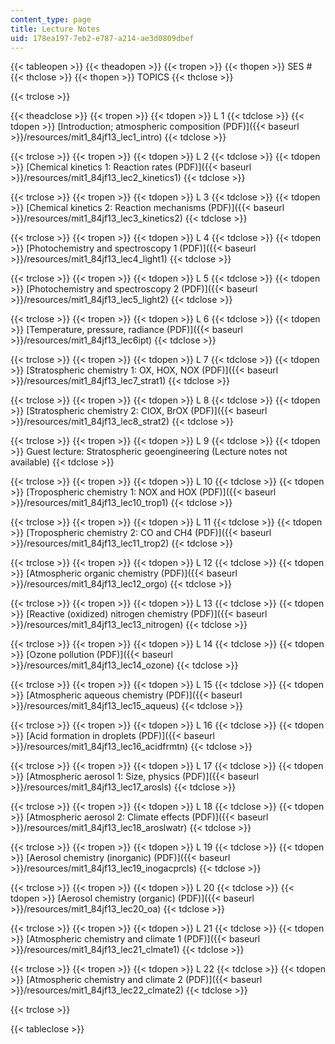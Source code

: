 ```yaml
---
content_type: page
title: Lecture Notes
uid: 178ea197-7eb2-e787-a214-ae3d0809dbef
---
```


{{< tableopen >}}
{{< theadopen >}}
{{< tropen >}}
{{< thopen >}}
SES #
{{< thclose >}}
{{< thopen >}}
TOPICS
{{< thclose >}}

{{< trclose >}}

{{< theadclose >}}
{{< tropen >}}
{{< tdopen >}}
L 1
{{< tdclose >}}
{{< tdopen >}}
[Introduction; atmospheric composition (PDF)]({{< baseurl >}}/resources/mit1_84jf13_lec1_intro)
{{< tdclose >}}

{{< trclose >}}
{{< tropen >}}
{{< tdopen >}}
L 2
{{< tdclose >}}
{{< tdopen >}}
[Chemical kinetics 1: Reaction rates (PDF)]({{< baseurl >}}/resources/mit1_84jf13_lec2_kinetics1)
{{< tdclose >}}

{{< trclose >}}
{{< tropen >}}
{{< tdopen >}}
L 3
{{< tdclose >}}
{{< tdopen >}}
[Chemical kinetics 2: Reaction mechanisms (PDF)]({{< baseurl >}}/resources/mit1_84jf13_lec3_kinetics2)
{{< tdclose >}}

{{< trclose >}}
{{< tropen >}}
{{< tdopen >}}
L 4
{{< tdclose >}}
{{< tdopen >}}
[Photochemistry and spectroscopy 1 (PDF)]({{< baseurl >}}/resources/mit1_84jf13_lec4_light1)
{{< tdclose >}}

{{< trclose >}}
{{< tropen >}}
{{< tdopen >}}
L 5
{{< tdclose >}}
{{< tdopen >}}
[Photochemistry and spectroscopy 2 (PDF)]({{< baseurl >}}/resources/mit1_84jf13_lec5_light2)
{{< tdclose >}}

{{< trclose >}}
{{< tropen >}}
{{< tdopen >}}
L 6
{{< tdclose >}}
{{< tdopen >}}
[Temperature, pressure, radiance (PDF)]({{< baseurl >}}/resources/mit1_84jf13_lec6ipt)
{{< tdclose >}}

{{< trclose >}}
{{< tropen >}}
{{< tdopen >}}
L 7
{{< tdclose >}}
{{< tdopen >}}
[Stratospheric chemistry 1: OX, HOX, NOX (PDF)]({{< baseurl >}}/resources/mit1_84jf13_lec7_strat1)
{{< tdclose >}}

{{< trclose >}}
{{< tropen >}}
{{< tdopen >}}
L 8
{{< tdclose >}}
{{< tdopen >}}
[Stratospheric chemistry 2: ClOX, BrOX (PDF)]({{< baseurl >}}/resources/mit1_84jf13_lec8_strat2)
{{< tdclose >}}

{{< trclose >}}
{{< tropen >}}
{{< tdopen >}}
L 9
{{< tdclose >}}
{{< tdopen >}}
Guest lecture: Stratospheric geoengineering (Lecture notes not available)
{{< tdclose >}}

{{< trclose >}}
{{< tropen >}}
{{< tdopen >}}
L 10
{{< tdclose >}}
{{< tdopen >}}
[Tropospheric chemistry 1: NOX and HOX (PDF)]({{< baseurl >}}/resources/mit1_84jf13_lec10_trop1)
{{< tdclose >}}

{{< trclose >}}
{{< tropen >}}
{{< tdopen >}}
L 11
{{< tdclose >}}
{{< tdopen >}}
[Tropospheric chemistry 2: CO and CH4 (PDF)]({{< baseurl >}}/resources/mit1_84jf13_lec11_trop2)
{{< tdclose >}}

{{< trclose >}}
{{< tropen >}}
{{< tdopen >}}
L 12
{{< tdclose >}}
{{< tdopen >}}
[Atmospheric organic chemistry (PDF)]({{< baseurl >}}/resources/mit1_84jf13_lec12_orgo)
{{< tdclose >}}

{{< trclose >}}
{{< tropen >}}
{{< tdopen >}}
L 13
{{< tdclose >}}
{{< tdopen >}}
[Reactive (oxidized) nitrogen chemistry (PDF)]({{< baseurl >}}/resources/mit1_84jf13_lec13_nitrogen)
{{< tdclose >}}

{{< trclose >}}
{{< tropen >}}
{{< tdopen >}}
L 14
{{< tdclose >}}
{{< tdopen >}}
[Ozone pollution (PDF)]({{< baseurl >}}/resources/mit1_84jf13_lec14_ozone)
{{< tdclose >}}

{{< trclose >}}
{{< tropen >}}
{{< tdopen >}}
L 15
{{< tdclose >}}
{{< tdopen >}}
[Atmospheric aqueous chemistry (PDF)]({{< baseurl >}}/resources/mit1_84jf13_lec15_aqueus)
{{< tdclose >}}

{{< trclose >}}
{{< tropen >}}
{{< tdopen >}}
L 16
{{< tdclose >}}
{{< tdopen >}}
[Acid formation in droplets (PDF)]({{< baseurl >}}/resources/mit1_84jf13_lec16_acidfrmtn)
{{< tdclose >}}

{{< trclose >}}
{{< tropen >}}
{{< tdopen >}}
L 17
{{< tdclose >}}
{{< tdopen >}}
[Atmospheric aerosol 1: Size, physics (PDF)]({{< baseurl >}}/resources/mit1_84jf13_lec17_arosls)
{{< tdclose >}}

{{< trclose >}}
{{< tropen >}}
{{< tdopen >}}
L 18
{{< tdclose >}}
{{< tdopen >}}
[Atmospheric aerosol 2: Climate effects (PDF)]({{< baseurl >}}/resources/mit1_84jf13_lec18_aroslwatr)
{{< tdclose >}}

{{< trclose >}}
{{< tropen >}}
{{< tdopen >}}
L 19
{{< tdclose >}}
{{< tdopen >}}
[Aerosol chemistry (inorganic) (PDF)]({{< baseurl >}}/resources/mit1_84jf13_lec19_inogacprcls)
{{< tdclose >}}

{{< trclose >}}
{{< tropen >}}
{{< tdopen >}}
L 20
{{< tdclose >}}
{{< tdopen >}}
[Aerosol chemistry (organic) (PDF)]({{< baseurl >}}/resources/mit1_84jf13_lec20_oa)
{{< tdclose >}}

{{< trclose >}}
{{< tropen >}}
{{< tdopen >}}
L 21
{{< tdclose >}}
{{< tdopen >}}
[Atmospheric chemistry and climate 1 (PDF)]({{< baseurl >}}/resources/mit1_84jf13_lec21_clmate1)
{{< tdclose >}}

{{< trclose >}}
{{< tropen >}}
{{< tdopen >}}
L 22
{{< tdclose >}}
{{< tdopen >}}
[Atmospheric chemistry and climate 2 (PDF)]({{< baseurl >}}/resources/mit1_84jf13_lec22_clmate2)
{{< tdclose >}}

{{< trclose >}}

{{< tableclose >}}